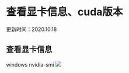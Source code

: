 # 查看显卡信息、cuda版本
更新时间：2020.10.18
## 查看显卡信息
windows
nvidia-smi
![](https://github.com/InchSoup/-/blob/main/1.%20%E6%9F%A5%E7%9C%8B%E6%98%BE%E5%8D%A1%E4%BF%A1%E6%81%AF%E3%80%81cuda%E7%89%88%E6%9C%AC/src/win_nvidia.png)

